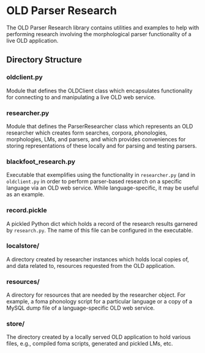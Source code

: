 # OLD Parser Research

The OLD Parser Research library contains utilities and examples to
help with performing research involving the morphological parser
functionality of a live OLD application.

## Directory Structure

### oldclient.py

Module that defines the OLDClient class which encapsulates
functionality for connecting to and manipulating a live OLD web
service.

### researcher.py

Module that defines the ParserResearcher class which represents an
OLD researcher which creates form searches, corpora, phonologies,
morphologies, LMs, and parsers, and which provides conveniences for
storing representations of these locally and for parsing and
testing parsers.

### blackfoot\_research.py

Executable that exemplifies using the functionality in
`researcher.py` (and in `oldclient.py` in order to perform
parser-based research on a specific language via an OLD web
service. While language-specific, it may be useful as an example.

### record.pickle

A pickled Python dict which holds a record of the research results
garnered by `research.py`. The name of this file can be configured
in the executable.

### localstore/

A directory created by researcher instances which holds local
copies of, and data related to, resources requested from the OLD
application.

### resources/

A directory for resources that are needed by the researcher object.
For example, a foma phonology script for a particular language or a
copy of a MySQL dump file of a language-specific OLD web service.

### store/

The directory created by a locally served OLD application to hold
various files, e.g., compiled foma scripts, generated and pickled
LMs, etc.



